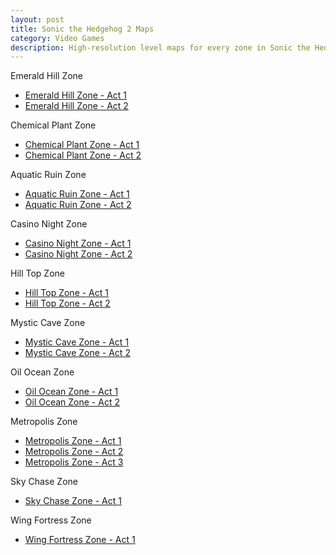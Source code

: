 ```yaml
---
layout: post
title: Sonic the Hedgehog 2 Maps
category: Video Games
description: High-resolution level maps for every zone in Sonic the Hedgehog 2, from Emerald Hill to Wing Fortress.
---
```


Emerald Hill Zone

- [Emerald Hill Zone - Act 1](https://xade.eu/sonic2-maps/s2-ehz-act1map.png)
- [Emerald Hill Zone - Act 2](https://xade.eu/sonic2-maps/s2-ehz-act2map.png)

Chemical Plant Zone

- [Chemical Plant Zone - Act 1](https://xade.eu/sonic2-maps/s2-cpz-act1map.png)
- [Chemical Plant Zone - Act 2](https://xade.eu/sonic2-maps/s2-cpz-act2map.png)

Aquatic Ruin Zone

- [Aquatic Ruin Zone - Act 1](https://xade.eu/sonic2-maps/s2-arz-act1map.png)
- [Aquatic Ruin Zone - Act 2](https://xade.eu/sonic2-maps/s2-arz-act2map.png)

Casino Night Zone

- [Casino Night Zone - Act 1](https://xade.eu/sonic2-maps/s2-cnz-act1map.png)
- [Casino Night Zone - Act 2](https://xade.eu/sonic2-maps/s2-cnz-act2map.png)

Hill Top Zone

- [Hill Top Zone - Act 1](https://xade.eu/sonic2-maps/s2-htz-act1map.png)
- [Hill Top Zone - Act 2](https://xade.eu/sonic2-maps/s2-htz-act2map.png)

Mystic Cave Zone

- [Mystic Cave Zone - Act 1](https://xade.eu/sonic2-maps/s2-mcz-act1map.png)
- [Mystic Cave Zone - Act 2](https://xade.eu/sonic2-maps/s2-mcz-act2map.png)

Oil Ocean Zone

- [Oil Ocean Zone - Act 1](https://xade.eu/sonic2-maps/s2-ooz-act1map.png)
- [Oil Ocean Zone - Act 2](https://xade.eu/sonic2-maps/s2-ooz-act2map.png)

Metropolis Zone

- [Metropolis Zone - Act 1](https://xade.eu/sonic2-maps/s2-mz-act1map.png)
- [Metropolis Zone - Act 2](https://xade.eu/sonic2-maps/s2-mz-act2map.png)
- [Metropolis Zone - Act 3](https://xade.eu/sonic2-maps/s2-mz-act3map.png)

Sky Chase Zone

- [Sky Chase Zone - Act 1](https://xade.eu/sonic2-maps/s2-scz-act1map.png)

Wing Fortress Zone

- [Wing Fortress Zone - Act 1](https://xade.eu/sonic2-maps/s2-wfz-act1map.png)
